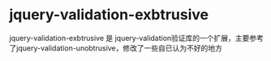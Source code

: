 # jquery-validation-exbtrusive
jquery-validation-exbtrusive 是 jquery-validation验证库的一个扩展，主要参考了jquery-validation-unobtrusive，修改了一些自已认为不好的地方
